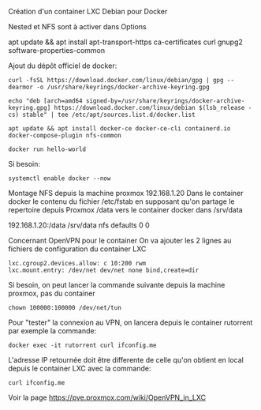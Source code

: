 Création d'un container LXC Debian pour Docker

Nested et NFS sont à activer dans Options

apt update && apt install apt-transport-https ca-certificates curl gnupg2 software-properties-common

Ajout du dépôt officiel de docker:

```
curl -fsSL https://download.docker.com/linux/debian/gpg | gpg --dearmor -o /usr/share/keyrings/docker-archive-keyring.gpg

echo "deb [arch=amd64 signed-by=/usr/share/keyrings/docker-archive-keyring.gpg] https://download.docker.com/linux/debian $(lsb_release -cs) stable" | tee /etc/apt/sources.list.d/docker.list

apt update && apt install docker-ce docker-ce-cli containerd.io docker-compose-plugin nfs-common

docker run hello-world
```
Si besoin:
```
systemctl enable docker --now
```
Montage NFS depuis la machine proxmox 192.168.1.20
Dans le container docker
le contenu du fichier /etc/fstab en supposant qu'on partage le repertoire depuis Proxmox /data vers le container docker dans /srv/data

192.168.1.20:/data      /srv/data       nfs     defaults        0 0

Concernant OpenVPN pour le container
On va ajouter les 2 lignes au fichiers de configuration du container LXC
```
lxc.cgroup2.devices.allow: c 10:200 rwm
lxc.mount.entry: /dev/net dev/net none bind,create=dir
```

Si besoin, on peut lancer la commande suivante depuis la machine proxmox, pas du container
```
chown 100000:100000 /dev/net/tun
```
Pour "tester" la connexion au VPN, on lancera depuis le container rutorrent par exemple la commande:

```
docker exec -it rutorrent curl ifconfig.me
```
L'adresse IP retournée doit être differente de celle qu'on obtient en local depuis le container LXC
avec la commande:

```
curl ifconfig.me
```

Voir la page https://pve.proxmox.com/wiki/OpenVPN_in_LXC
